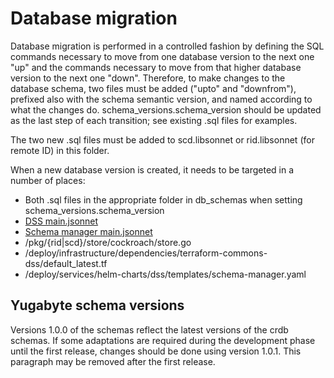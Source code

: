 # Database migration

Database migration is performed in a controlled fashion by defining the SQL
commands necessary to move from one database version to the next one "up" and
the commands necessary to move from that higher database version to the next one
"down".  Therefore, to make changes to the database schema, two files must be
added ("upto" and "downfrom"), prefixed also with the schema semantic version,
and named according to what the changes do.  schema_versions.schema_version
should be updated as the last step of each transition; see existing .sql files
for examples.

The two new .sql files must be added to scd.libsonnet or rid.libsonnet
(for remote ID) in this folder.

When a new database version is created, it needs to be targeted in a number of
places:
* Both .sql files in the appropriate folder in db_schemas when setting
  schema_versions.schema_version
* [DSS main.jsonnet](../../deploy/services/tanka/examples/minimum/main.jsonnet)
* [Schema manager main.jsonnet](../../deploy/services/tanka/examples/schema_manager/main.jsonnet)
* /pkg/{rid|scd}/store/cockroach/store.go
* /deploy/infrastructure/dependencies/terraform-commons-dss/default_latest.tf
* /deploy/services/helm-charts/dss/templates/schema-manager.yaml

## Yugabyte schema versions

Versions 1.0.0 of the schemas reflect the latest versions of the crdb schemas. If 
some adaptations are required during the development phase until the first release,
changes should be done using version 1.0.1. This paragraph may be removed after the
first release.
